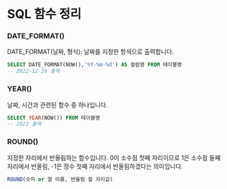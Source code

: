 # SQL 함수 정리

### DATE_FORMAT() 
DATE_FORMAT(날짜, 형식): 날짜를 지정한 항셕으로 출력합니다.
```sql
SELECT DATE_FORMAT(NOW(),'%Y-%m-%d') AS 컬럼명 FROM 테이블명
-- 2022-12-29 출력
```

### YEAR()
날짜, 시간과 관련된 함수 중 하나입니다.
```sql
SELECT YEAR(NOW()) FROM 테이블명
-- 2022 출력
```

### ROUND()
지정한 자리에서 반올림하는 함수입니다. 
0이 소수점 첫째 자리이므로 1은 소수점 둘째 자리에서 반올림, -1은 정수 첫째 자리에서 반올림하겠다는 의미입니다.
```sql
ROUND(숫자 or 열 이름, 반올림 할 자리값)
```